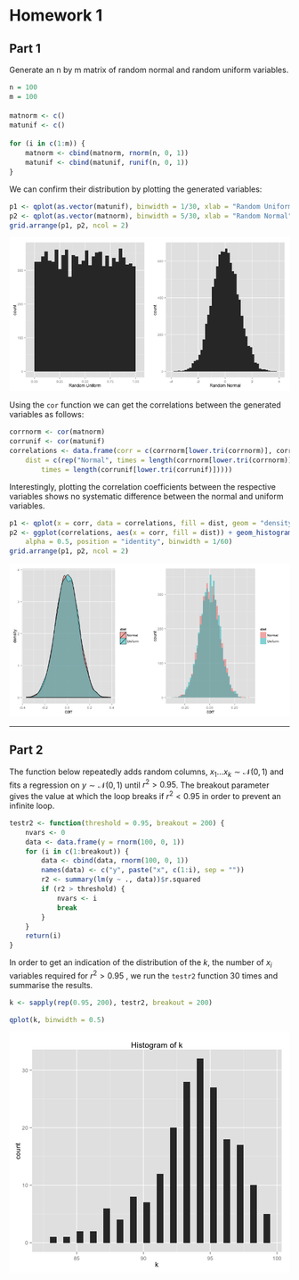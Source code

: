 Homework 1
========================================================

## Part 1




Generate an n by m matrix of random normal and random uniform variables.


```r
n = 100
m = 100

matnorm <- c()
matunif <- c()

for (i in c(1:m)) {
    matnorm <- cbind(matnorm, rnorm(n, 0, 1))
    matunif <- cbind(matunif, runif(n, 0, 1))
}
```


We can confirm their distribution by plotting the generated variables:


```r
p1 <- qplot(as.vector(matunif), binwidth = 1/30, xlab = "Random Uniform")
p2 <- qplot(as.vector(matnorm), binwidth = 5/30, xlab = "Random Normal")
grid.arrange(p1, p2, ncol = 2)
```

![plot of chunk unnamed-chunk-3](figure/unnamed-chunk-3.png) 



Using the `cor` function we can get the correlations between the generated variables as follows:



```r
corrnorm <- cor(matnorm)
corrunif <- cor(matunif)
correlations <- data.frame(corr = c(corrnorm[lower.tri(corrnorm)], corrunif[lower.tri(corrunif)]), 
    dist = c(rep("Normal", times = length(corrnorm[lower.tri(corrnorm)])), rep("Uniform", 
        times = length(corrunif[lower.tri(corrunif)]))))
```



Interestingly, plotting the correlation coefficients between the respective variables shows no systematic difference between the normal and uniform variables.



```r
p1 <- qplot(x = corr, data = correlations, fill = dist, geom = "density", alpha = I(0.5))
p2 <- ggplot(correlations, aes(x = corr, fill = dist)) + geom_histogram(data = correlations, 
    alpha = 0.5, position = "identity", binwidth = 1/60)
grid.arrange(p1, p2, ncol = 2)
```

![plot of chunk unnamed-chunk-5](figure/unnamed-chunk-5.png) 


---

## Part 2

The function below repeatedly adds random columns, $x_1...x_k \sim \mathcal{N}(0,1)$ and fits a regression on $y \sim \mathcal{N}(0,1)$ until $r^2 > 0.95$. The breakout parameter gives the value at which the loop breaks if $r^2 < 0.95$ in order to prevent an infinite loop.



```r
testr2 <- function(threshold = 0.95, breakout = 200) {
    nvars <- 0
    data <- data.frame(y = rnorm(100, 0, 1))
    for (i in c(1:breakout)) {
        data <- cbind(data, rnorm(100, 0, 1))
        names(data) <- c("y", paste("x", c(1:i), sep = ""))
        r2 <- summary(lm(y ~ ., data))$r.squared
        if (r2 > threshold) {
            nvars <- i
            break
        }
    }
    return(i)
}
```


In order to get an indication of the distribution of the $k$, the number of $x_i$ variables required for $r^2>0.95$
, we run the ```testr2``` function 30 times and summarise the results.

```r
k <- sapply(rep(0.95, 200), testr2, breakout = 200)
```



```r
qplot(k, binwidth = 0.5)
```

![plot of chunk unnamed-chunk-8](figure/unnamed-chunk-8.png) 

